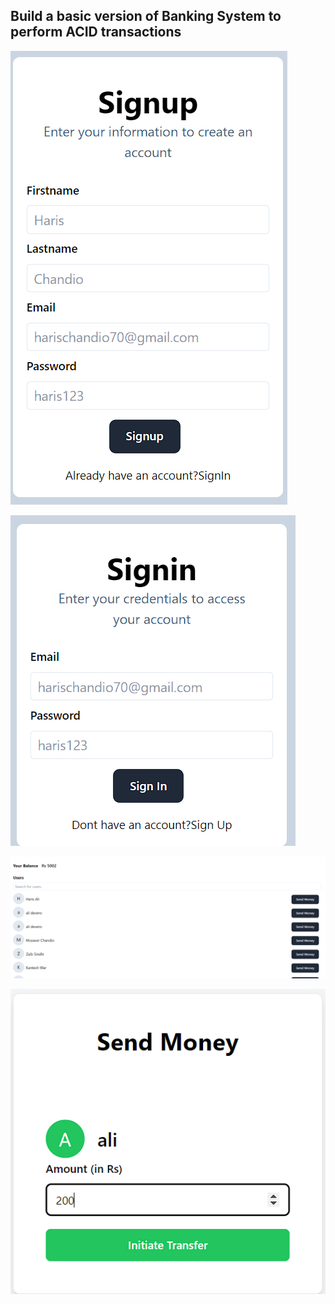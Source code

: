 
## Build a basic version of Banking System to perform ACID transactions

![alt text](image-3.png)

![alt text](image-2.png)

![alt text](image-4.png)

![alt text](image-5.png)